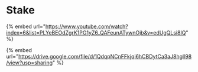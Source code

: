 # Stake

{% embed url="https://www.youtube.com/watch?index=6&list=PLYeBEOdZgrK1PG1yZ6_QAFeunATywnOjb&v=edUgQLsi8IQ" %}

{% embed url="https://drive.google.com/file/d/1QdqpNCnFFkjqi6hCBDytCa3aJ8hgll98/view?usp=sharing" %}
